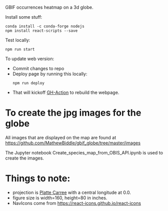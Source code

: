 GBIF occurrences heatmap on a 3d globe.

Install some stuff:
```shell
conda install -c conda-forge nodejs
npm install react-scripts --save
```

Test locally:
```shell
npm run start
```

To update web version:
* Commit changes to repo
* Deploy page by running this locally:
   ```shell
   npm run deploy
   ```
* That will kickoff  [GH-Action](https://github.com/MathewBiddle/gbif_globe/actions) to rebuild the webpage.

 
# To create the jpg images for the globe
All images that are displayed on the map are found at https://github.com/MathewBiddle/gbif_globe/tree/master/images

The Jupyter notebook Create_species_map_from_OBIS_API.ipynb is used to create the images.

# Things to note:
* projection is [Platte Carree](https://pro.arcgis.com/en/pro-app/2.8/help/mapping/properties/plate-carree.htm) with a central longitude at 0.0.
* figure size is width=160, height=80 in inches.
* NavIcons come from https://react-icons.github.io/react-icons